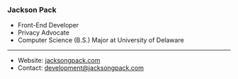 ### Jackson Pack

- Front-End Developer
- Privacy Advocate
- Computer Science (B.S.) Major at University of Delaware

---

- Website: [jacksongpack.com](https://jacksongpack.com)
- Contact: development@jacksongpack.com
